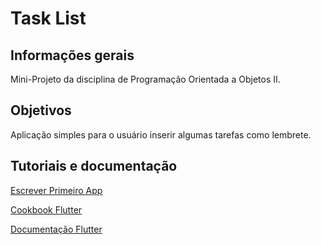 # Task List

## Informações gerais
Mini-Projeto da disciplina de Programação Orientada a Objetos II.

## Objetivos
Aplicação simples para o usuário inserir algumas tarefas como lembrete.

## Tutoriais e documentação
[Escrever Primeiro App](https://flutter.dev/docs/get-started/codelab)

[Cookbook Flutter](https://flutter.dev/docs/cookbook)

[Documentação Flutter](https://flutter.dev/docs)